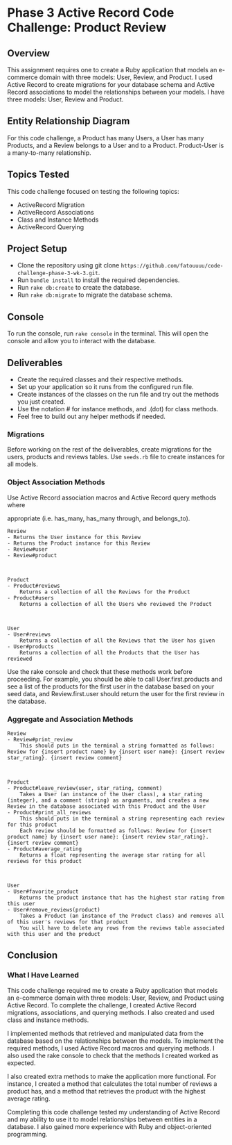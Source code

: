 # Phase 3 Active Record Code Challenge: Product Review

## Overview

This assignment requires one to create a Ruby application that models an e-commerce domain with three models: User, Review, and Product. I used Active Record to create migrations for your database schema and Active Record associations to model the relationships between your models. I have three models: User, Review and Product.

## Entity Relationship Diagram

For this code challenge, a Product has many Users, a User has many Products, and a Review belongs to a User and to a Product. Product-User is a many-to-many relationship.

## Topics Tested

This code challenge focused on testing the following topics:

- ActiveRecord Migration
- ActiveRecord Associations
- Class and Instance Methods
- ActiveRecord Querying

## Project Setup

- Clone the repository using git clone `https://github.com/fatouuuu/code-challenge-phase-3-wk-3.git`.
- Run `bundle install` to install the required dependencies.
- Run `rake db:create` to create the database.
- Run `rake db:migrate` to migrate the database schema.

## Console

To run the console, run `rake console` in the terminal. This will open the console and allow you to interact with the database.

## Deliverables

- Create the required classes and their respective methods.
- Set up your application so it runs from the configured run file.
- Create instances of the classes on the run file and try out the methods you just created.
- Use the notation # for instance methods, and .(dot) for class methods.
- Feel free to build out any helper methods if needed.

### Migrations

Before working on the rest of the deliverables, create migrations for the users, products and reviews tables. Use `seeds.rb` file to create instances for all models.

### Object Association Methods

Use Active Record association macros and Active Record query methods where

appropriate (i.e. has_many, has_many through, and belongs_to).

    
    Review
    - Returns the User instance for this Review
    - Returns the Product instance for this Review
    - Review#user
    - Review#product
    

    
    Product
    - Product#reviews
        Returns a collection of all the Reviews for the Product
    - Product#users
        Returns a collection of all the Users who reviewed the Product
    

    
    User
    - User#reviews
        Returns a collection of all the Reviews that the User has given
    - User#products
        Returns a collection of all the Products that the User has reviewed
    

Use the rake console and check that these methods work before proceeding. For
example, you should be able to call User.first.products and see a list of the products for the first user in the database based on your seed data, and Review.first.user should return the user for the first review in the database.

### Aggregate and Association Methods

    
    Review
    - Review#print_review
        This should puts in the terminal a string formatted as follows: Review for {insert product name} by {insert user name}: {insert review star_rating}. {insert review comment}
    

    
    Product
    - Product#leave_review(user, star_rating, comment)
        Takes a User (an instance of the User class), a star_rating (integer), and a comment (string) as arguments, and creates a new Review in the database associated with this Product and the User
    - Product#print_all_reviews
        This should puts in the terminal a string representing each review for this product
        Each review should be formatted as follows: Review for {insert product name} by {insert user name}: {insert review star_rating}. {insert review comment}
    - Product#average_rating
        Returns a float representing the average star rating for all reviews for this product
    

    
    User
    - User#favorite_product
        Returns the product instance that has the highest star rating from this user
    - User#remove_reviews(product)
        Takes a Product (an instance of the Product class) and removes all of this user's reviews for that product
        You will have to delete any rows from the reviews table associated with this user and the product
    

## Conclusion

### What I Have Learned

This code challenge required me to create a Ruby application that models an e-commerce domain with three models: User, Review, and Product using Active Record. To complete the challenge, I created Active Record migrations, associations, and querying methods. I also created and used class and instance methods.

I implemented methods that retrieved and manipulated data from the database based on the relationships between the models. To implement the required methods, I used Active Record macros and querying methods. I also used the rake console to check that the methods I created worked as expected.

I also created extra methods to make the application more functional. For instance, I created a method that calculates the total number of reviews a product has, and a method that retrieves the product with the highest average rating.

Completing this code challenge tested my understanding of Active Record and my ability to use it to model relationships between entities in a database. I also gained more experience with Ruby and object-oriented programming.
